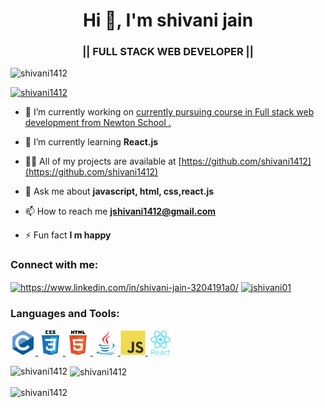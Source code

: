 <h1 align="center">Hi 👋, I'm shivani jain</h1>
<h3 align="center">|| FULL STACK WEB DEVELOPER ||</h3>

<p align="left"> <img src="https://komarev.com/ghpvc/?username=shivani1412&label=Profile%20views&color=0e75b6&style=flat" alt="shivani1412" /> </p>

<p align="left"> <a href="https://github.com/ryo-ma/github-profile-trophy"><img src="https://github-profile-trophy.vercel.app/?username=shivani1412" alt="shivani1412" /></a> </p>

- 🔭 I’m currently working on [currently pursuing course in Full stack web development from Newton School .](https://github.com/shivani1412/TodoApp)

- 🌱 I’m currently learning **React.js**

- 👨‍💻 All of my projects are available at [https://github.com/shivani1412](https://github.com/shivani1412)

- 💬 Ask me about **javascript, html, css,react.js**

- 📫 How to reach me **jshivani1412@gmail.com**

- ⚡ Fun fact **I m happy**

<h3 align="left">Connect with me:</h3>
<p align="left">
<a href="https://linkedin.com/in/https://www.linkedin.com/in/shivani-jain-3204191a0/" target="blank"><img align="center" src="https://raw.githubusercontent.com/rahuldkjain/github-profile-readme-generator/master/src/images/icons/Social/linked-in-alt.svg" alt="https://www.linkedin.com/in/shivani-jain-3204191a0/" height="30" width="40" /></a>
<a href="https://instagram.com/jshivani01" target="blank"><img align="center" src="https://raw.githubusercontent.com/rahuldkjain/github-profile-readme-generator/master/src/images/icons/Social/instagram.svg" alt="jshivani01" height="30" width="40" /></a>
</p>

<h3 align="left">Languages and Tools:</h3>
<p align="left"> <a href="https://www.cprogramming.com/" target="_blank" rel="noreferrer"> <img src="https://raw.githubusercontent.com/devicons/devicon/master/icons/c/c-original.svg" alt="c" width="40" height="40"/> </a> <a href="https://www.w3schools.com/css/" target="_blank" rel="noreferrer"> <img src="https://raw.githubusercontent.com/devicons/devicon/master/icons/css3/css3-original-wordmark.svg" alt="css3" width="40" height="40"/> </a> <a href="https://www.w3.org/html/" target="_blank" rel="noreferrer"> <img src="https://raw.githubusercontent.com/devicons/devicon/master/icons/html5/html5-original-wordmark.svg" alt="html5" width="40" height="40"/> </a> <a href="https://www.java.com" target="_blank" rel="noreferrer"> <img src="https://raw.githubusercontent.com/devicons/devicon/master/icons/java/java-original.svg" alt="java" width="40" height="40"/> </a> <a href="https://developer.mozilla.org/en-US/docs/Web/JavaScript" target="_blank" rel="noreferrer"> <img src="https://raw.githubusercontent.com/devicons/devicon/master/icons/javascript/javascript-original.svg" alt="javascript" width="40" height="40"/> </a> <a href="https://reactjs.org/" target="_blank" rel="noreferrer"> <img src="https://raw.githubusercontent.com/devicons/devicon/master/icons/react/react-original-wordmark.svg" alt="react" width="40" height="40"/> </a> </p>

<p><img align="left" src="https://github-readme-stats.vercel.app/api/top-langs?username=shivani1412&show_icons=true&locale=en&layout=compact" alt="shivani1412" /></p>

<p>&nbsp;<img align="center" src="https://github-readme-stats.vercel.app/api?username=shivani1412&show_icons=true&locale=en" alt="shivani1412" /></p>

<p><img align="center" src="https://github-readme-streak-stats.herokuapp.com/?user=shivani1412&" alt="shivani1412" /></p>

